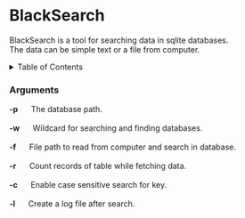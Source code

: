 # BlackSearch
BlackSearch is a tool for searching data in sqlite databases. </br>
The data can be simple text or a file from computer.

<details>
  <summary>Table of Contents</summary>
  <ul>
    <li><a href="#fixed-bugs">Fixed bugs</a></li>
    <li><a href="#installation">Installation</a></li>
    <li><a href="#packages">Packages</a></li>
    <li><a href="#usages">Usages</a></li>
  </ul>
</details>


### Arguments

**-p**  &nbsp;&nbsp;&nbsp;&nbsp; The database path.  </br>  </br>
**-w**  &nbsp;&nbsp;&nbsp;&nbsp; Wildcard for searching and finding databases. </br>  </br>
**-f**  &nbsp;&nbsp;&nbsp;&nbsp; File path to read from computer and search in database. </br>  </br>
**-r**  &nbsp;&nbsp;&nbsp;&nbsp; Count records of table while fetching data. </br>  </br>
**-c**  &nbsp;&nbsp;&nbsp;&nbsp; Enable case sensitive search for key. </br>  </br>
**-l**  &nbsp;&nbsp;&nbsp;&nbsp; Create a log file after search. </br>  </br>

